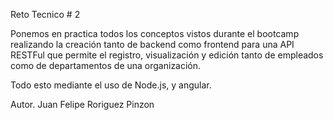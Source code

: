 Reto Tecnico # 2

Ponemos en practica todos los conceptos vistos durante el bootcamp realizando la creación tanto de backend como frontend para una API RESTFul que permite el registro, visualización y edición tanto de empleados como de departamentos de una organización.

Todo esto mediante el uso de Node.js, y angular.

Autor. Juan Felipe Roriguez Pinzon
